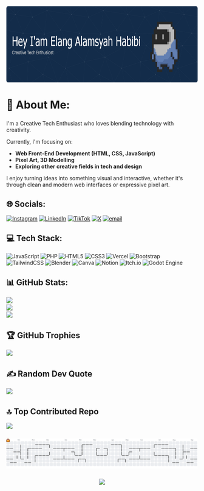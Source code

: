 

<div align="center">
  <img height="200" src="img/banner.png"  />
</div>

###

# 💫 About Me:

###

I'm a Creative Tech Enthusiast who loves blending technology with creativity.

Currently, I'm focusing on:
- **Web Front-End Development (HTML, CSS, JavaScript)**
- **Pixel Art, 3D Modelling**
- **Exploring other creative fields in tech and design**

I enjoy turning ideas into something visual and interactive, whether it's through clean and modern web interfaces or expressive pixel art.

###

## 🌐 Socials:
[![Instagram](https://img.shields.io/badge/Instagram-%23E4405F.svg?logo=Instagram&logoColor=white)](https://instagram.com/elanghabibi) [![LinkedIn](https://img.shields.io/badge/LinkedIn-%230077B5.svg?logo=linkedin&logoColor=white)](https://linkedin.com/in/elangalamsyahhabibi) [![TikTok](https://img.shields.io/badge/TikTok-%23000000.svg?logo=TikTok&logoColor=white)](https://tiktok.com/@skylangg7) [![X](https://img.shields.io/badge/X-black.svg?logo=X&logoColor=white)](https://x.com/SkyLangg7) [![email](https://img.shields.io/badge/Email-D14836?logo=gmail&logoColor=white)](mailto:elanghabibi17@gmail.com) 


###

## 💻 Tech Stack:
![JavaScript](https://img.shields.io/badge/javascript-%23323330.svg?style=for-the-badge&logo=javascript&logoColor=%23F7DF1E) ![PHP](https://img.shields.io/badge/php-%23777BB4.svg?style=for-the-badge&logo=php&logoColor=white) ![HTML5](https://img.shields.io/badge/html5-%23E34F26.svg?style=for-the-badge&logo=html5&logoColor=white) ![CSS3](https://img.shields.io/badge/css3-%231572B6.svg?style=for-the-badge&logo=css3&logoColor=white) ![Vercel](https://img.shields.io/badge/vercel-%23000000.svg?style=for-the-badge&logo=vercel&logoColor=white) ![Bootstrap](https://img.shields.io/badge/bootstrap-%238511FA.svg?style=for-the-badge&logo=bootstrap&logoColor=white) ![TailwindCSS](https://img.shields.io/badge/tailwindcss-%2338B2AC.svg?style=for-the-badge&logo=tailwind-css&logoColor=white) ![Blender](https://img.shields.io/badge/blender-%23F5792A.svg?style=for-the-badge&logo=blender&logoColor=white) ![Canva](https://img.shields.io/badge/Canva-%2300C4CC.svg?style=for-the-badge&logo=Canva&logoColor=white) ![Notion](https://img.shields.io/badge/Notion-%23000000.svg?style=for-the-badge&logo=notion&logoColor=white) ![Itch.io](https://img.shields.io/badge/Itch-%23FF0B34.svg?style=for-the-badge&logo=Itch.io&logoColor=white) ![Godot Engine](https://img.shields.io/badge/GODOT-%23FFFFFF.svg?style=for-the-badge&logo=godot-engine)

###

## 📊 GitHub Stats:
![](https://github-readme-stats.vercel.app/api?username=elanghabibi&theme=dark&hide_border=false&include_all_commits=true&count_private=false)<br/>
![](https://nirzak-streak-stats.vercel.app/?user=elanghabibi&theme=dark&hide_border=false)<br/>
![](https://github-readme-stats.vercel.app/api/top-langs/?username=elanghabibi&theme=dark&hide_border=false&include_all_commits=true&count_private=false&layout=compact)

###

## 🏆 GitHub Trophies
![](https://github-profile-trophy.vercel.app/?username=elanghabibi&theme=dracula&no-frame=false&no-bg=false&margin-w=4)

###

## ✍️ Random Dev Quote
![](https://quotes-github-readme.vercel.app/api?type=horizontal&theme=radical)

###

## 🔝 Top Contributed Repo
![](https://github-contributor-stats.vercel.app/api?username=elanghabibi&limit=5&theme=radical&combine_all_yearly_contributions=true)

###

<picture>
  <source media="(prefers-color-scheme: dark)" srcset="https://raw.githubusercontent.com/elanghabibi/elanghabibi/output/pacman-contribution-graph-dark.svg">
  <source media="(prefers-color-scheme: light)" srcset="https://raw.githubusercontent.com/elanghabibi/elanghabibi/output/pacman-contribution-graph.svg">
  <img alt="pacman contribution graph" src="https://raw.githubusercontent.com/elanghabibi/elanghabibi/output/pacman-contribution-graph.svg">
</picture>

###

<div align="center">
  <img src="https://visitor-badge.laobi.icu/badge?page_id=elanghabibi.elanghabibi&right_color=darkgoldenrod"  />
</div>

###
